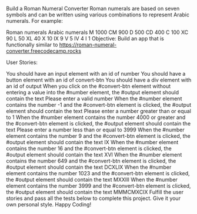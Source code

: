Build a Roman Numeral Converter
Roman numerals are based on seven symbols and can be written using various combinations to represent Arabic numerals. For example:

Roman numerals	Arabic numerals
M	1000
CM	900
D	500
CD	400
C	100
XC	90
L	50
XL	40
X	10
IX	9
V	5
IV	4
I	1
Objective: Build an app that is functionally similar to https://roman-numeral-converter.freecodecamp.rocks

User Stories:

You should have an input element with an id of number
You should have a button element with an id of convert-btn
You should have a div element with an id of output
When you click on the #convert-btn element without entering a value into the #number element, the #output element should contain the text Please enter a valid number
When the #number element contains the number -1 and the #convert-btn element is clicked, the #output element should contain the text Please enter a number greater than or equal to 1
When the #number element contains the number 4000 or greater and the #convert-btn element is clicked, the #output element should contain the text Please enter a number less than or equal to 3999
When the #number element contains the number 9 and the #convert-btn element is clicked, the #output element should contain the text IX
When the #number element contains the number 16 and the #convert-btn element is clicked, the #output element should contain the text XVI
When the #number element contains the number 649 and the #convert-btn element is clicked, the #output element should contain the text DCXLIX
When the #number element contains the number 1023 and the #convert-btn element is clicked, the #output element should contain the text MXXIII
When the #number element contains the number 3999 and the #convert-btn element is clicked, the #output element should contain the text MMMCMXCIX
Fulfill the user stories and pass all the tests below to complete this project. Give it your own personal style. Happy Coding!